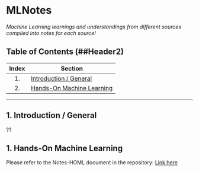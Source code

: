 # MLNotes

*Machine Learning learnings and understandings from different sources compiled into notes for each source!*

## Table of Contents (##Header2)

| Index | Section                            |
|:-----:| ---------------------------------- |
| 1.    | [Introduction / General](#sec1)    |
| 2.    | [Hands-On Machine Learning](#sec2) |

---

## <a name="sec1"></a>1. Introduction / General

??

## <a name="sec2"></a>1. Hands-On Machine Learning

Please refer to the Notes-HOML document in the repository: [Link here][1]

[1]: www.notes-homl.com
